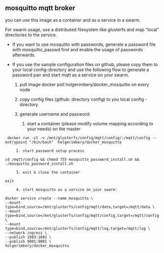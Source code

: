 
## mosquitto mqtt broker

you can use this image as a container and as a service in a swarm.

For swarm usage, use a distributed filesystem like glusterfs and map "local" directories to the service.

  * If you want to use mosquitto with passwords, generate a password file with mosquitto_passwd first and enable the usage of passwords afterwards.
  * If you use the sample configuration files on github, please copy them to your local config-directory and use the following flow to generate a password pair and start mqtt as a service on your swarm.





     1. pull image docker poll holgerimbery/docker_mosquitto on every node

     2. copy config files (github: directory config) to you local config - directory

     3.  generate username and password:
         1. start a container (please modify volume mapping according to your needs) on the master
         
```
 docker run -it -v /mnt/glusterfs/config/mqtt/config/:/mqtt/config --entrypoint "/bin/bash"  holgerimbery/docker_mosquitto
```
         
         2. start password setup process
         
```
cd /mqtt/config && chmod 755 mosquitto_password_install.sh && ./mosquitto_password_install.sh
```

         3. exit & close the container

```
exit
```
         
         4. start mosquitto as a service on your swarm:

```
docker service create --name mosquitto \
--mount type=bind,source=/mnt/glusterfs/config/mqtt/data,target=/mqtt/data \
--mount type=bind,source=/mnt/glusterfs/config/mqtt/config,target=/mqtt/config \
--mount type=bind,source=/mnt/glusterfs/config/mqtt/log,target=/mqtt/log \
--network ingress \
--publish 1883:1883 \
--publish 9001:9001 \
holgerimbery/docker_mosquitto
```
